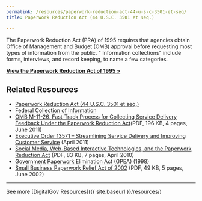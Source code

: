 ```yaml
---
permalink: /resources/paperwork-reduction-act-44-u-s-c-3501-et-seq/
title: Paperwork Reduction Act (44 U.S.C. 3501 et seq.)

---
```


The Paperwork Reduction Act (PRA) of 1995 requires that agencies obtain Office of Management and Budget (OMB) approval before requesting most types of information from the public. " Information collections"  include forms, interviews, and  record keeping, to name a few categories.

[**View the Paperwork Reduction Act of 1995 »**](http://www.gpo.gov/fdsys/pkg/PLAW-104publ13/html/PLAW-104publ13.htm)

## Related Resources

  - [Paperwork Reduction Act (44 U.S.C. 3501 et seq.)](http://www.gpo.gov/fdsys/pkg/PLAW-104publ13/html/PLAW-104publ13.htm)
  - [Federal Collection of Information](https://obamawhitehouse.archives.gov/omb/inforeg_infocoll/)
  - [OMB M-11-26, Fast-Track Process for Collecting Service Delivery Feedback Under the Paperwork Reduction Act](https://www.whitehouse.gov/sites/whitehouse.gov/files/omb/memoranda/2011/m11-26.pdf)(PDF, 196 KB, 4 pages, June 2011)
  - [Executive Order 13571 – Streamlining Service Delivery and Improving Customer Service](http://www.whitehouse.gov/the-press-office/2011/04/27/executive-order-streamlining-service-delivery-and-improving-customer-ser) (April 2011)
  - [Social Media, Web-Based Interactive Technologies, and the Paperwork Reduction Act](https://obamawhitehouse.archives.gov/sites/default/files/omb/assets/inforeg/SocialMediaGuidance_04072010.pdf) (PDF, 83 KB, 7 pages, April 2010)
  - [Government Paperwork Elimination Act (GPEA)](https://obamawhitehouse.archives.gov/omb/fedreg_gpea2/ "Government Paperwork Elimination Act") (1998)
  - [Small Business Paperwork Relief Act of 2002](https://www.sba.gov/category/advocacy-navigation-structure/regulatory-policy/small-business-statutes/small-business-paperwork-relief-act-2002) (PDF, 49 KB, 5 pages, June 2002)

* * *

See more [DigitalGov Resources]({{ site.baseurl }}/resources/)
